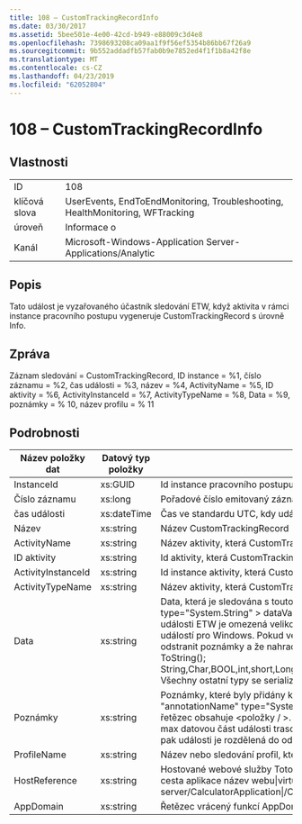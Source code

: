 ```yaml
---
title: 108 – CustomTrackingRecordInfo
ms.date: 03/30/2017
ms.assetid: 5bee501e-4e00-42cd-b949-e88009c3d4e8
ms.openlocfilehash: 7398693208ca09aa1f9f56ef5354b86bb67f26a9
ms.sourcegitcommit: 9b552addadfb57fab0b9e7852ed4f1f1b8a42f8e
ms.translationtype: MT
ms.contentlocale: cs-CZ
ms.lasthandoff: 04/23/2019
ms.locfileid: "62052804"
---
```

# <a name="108---customtrackingrecordinfo"></a>108 – CustomTrackingRecordInfo
## <a name="properties"></a>Vlastnosti  
  
|||  
|-|-|  
|ID|108|  
|klíčová slova|UserEvents, EndToEndMonitoring, Troubleshooting, HealthMonitoring, WFTracking|  
|úroveň|Informace o|  
|Kanál|Microsoft-Windows-Application Server-Applications/Analytic|  
  
## <a name="description"></a>Popis  
 Tato událost je vyzařovaného účastník sledování ETW, když aktivita v rámci instance pracovního postupu vygeneruje CustomTrackingRecord s úrovně Info.  
  
## <a name="message"></a>Zpráva  
 Záznam sledování = CustomTrackingRecord, ID instance = %1, číslo záznamu = %2, čas události = %3, název = %4, ActivityName = %5, ID aktivity = %6, ActivityInstanceId = %7, ActivityTypeName = %8, Data = %9, poznámky = % 10, název profilu = % 11  
  
## <a name="details"></a>Podrobnosti  
  
|Název položky dat|Datový typ položky|Popis|  
|--------------------|--------------------|-----------------|  
|InstanceId|xs:GUID|Id instance pracovního postupu|  
|Číslo záznamu|xs:long|Pořadové číslo emitovaný záznamu|  
|čas události|xs:dateTime|Čas ve standardu UTC, kdy události, protože ho|  
|Název|xs:string|Název CustomTrackingRecord|  
|ActivityName|xs:string|Název aktivity, která CustomTrackingRecord, protože ho|  
|ID aktivity|xs:string|Id aktivity, která CustomTrackingRecord, protože ho|  
|ActivityInstanceId|xs:string|Id instance aktivity, která CustomTrackingRecord, protože ho|  
|ActivityTypeName|xs:string|Název aktivity, která CustomTrackingRecord, protože ho|  
|Data|xs:string|Data, která je sledována s touto událostí.  Hodnoty jsou uloženy v elementu xml ve formátu \<položky >\< název položky = "dataName" type="System.String" > dataValue\</položky > \< /položky >.  Pokud se žádná data sledovat, řetězec obsahuje \<položky / >. Velikost události ETW je omezená velikost vyrovnávací paměti trasování událostí pro Windows nebo max datovou část události trasování událostí pro Windows. Pokud velikost události větší než omezení trasování událostí pro Windows, pak události je rozdělená do odstranit poznámky a že nahradíte hodnotu data s \<položky >...  \< /položky >.  Tyto typy jsou uloženy jako jejich hodnoty vrácené ToString(); String,Char,BOOL,int,short,Long,uint,ushort,ulong,System.Single,float,Double,System.GUID,System.DateTimeOffset,System.DateTime.  Všechny ostatní typy se serializují pomocí System.Runtime.Serialization.NetDataContractSerializer.|  
|Poznámky|xs:string|Poznámky, které byly přidány k této události.  Hodnoty jsou uloženy v elementu xml ve formátu \<položky >\< název položky = "annotationName" type="System.String" > annotationValue\</položky > \< /položky >.  Pokud nejsou zadány žádné poznámky, pak řetězec obsahuje \<položky / >. Velikost události ETW je omezená velikost vyrovnávací paměti trasování událostí pro Windows nebo max datovou část události trasování událostí pro Windows. Pokud velikost události větší než omezení trasování událostí pro Windows, pak události je rozdělená do odstranit poznámky a nahraďte hodnoty anotace s \<položky >...  \< /položky >.|  
|ProfileName|xs:string|Název nebo sledování profil, který je v tomto případě probíhá emitovány|  
|HostReference|xs:string|Hostované webové služby Toto pole jednoznačně identifikuje v hierarchii webové služby.  Jeho formát je definován jako "virtuální cesta aplikace název webu&#124;virtuální cesta služby&#124;ServiceName' Příklad: "Výchozí webový server/CalculatorApplication&#124;/CalculatorService.svc&#124;CalculatorService.|  
|AppDomain|xs:string|Řetězec vrácený funkcí AppDomain.CurrentDomain.FriendlyName.|
